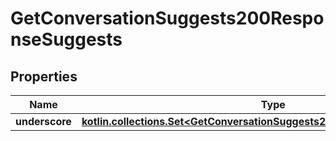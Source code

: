 
# GetConversationSuggests200ResponseSuggests

## Properties
Name | Type | Description | Notes
------------ | ------------- | ------------- | -------------
**underscore** | [**kotlin.collections.Set&lt;GetConversationSuggests200ResponseSuggestsInner&gt;**](GetConversationSuggests200ResponseSuggestsInner.md) |  | 



